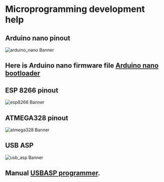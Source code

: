 # Microprogramming development help

## Arduino nano pinout
![arduino_nano Banner](https://github.com/Alexandervelilyaev/hardware-help/blob/master/images/arduino_nano_pinout.jpg?raw=true)
## Here is Arduino nano firmware file [Arduino nano bootloader](https://github.com/Alexandervelilyaev/hardware-help/blob/master/firmwares/arduino%20bootloader.hex)

## ESP 8266 pinout
![esp8266 Banner](https://github.com/Alexandervelilyaev/hardware-help/blob/master/images/esp8266-pinout.jpg?raw=true)

## ATMEGA328 pinout
![atmega328 Banner](https://github.com/Alexandervelilyaev/hardware-help/blob/master/images/atmega328_pinout.png?raw=true)

## USB ASP
![usb_asp Banner](https://github.com/Alexandervelilyaev/hardware-help/blob/master/images/USBPINOUT.jpg?raw=true)

## Manual [USBASP programmer](manuals/USBASP-UG.pdf).
